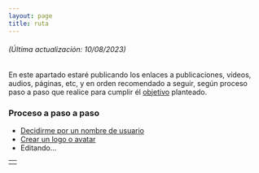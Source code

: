 ```yaml
---
layout: page
title: ruta
---
```

###### _(Última actualización: 10/08/2023)_

En este apartado estaré publicando los enlaces a publicaciones, vídeos, audios, páginas, etc, y en orden recomendado a seguir, según proceso paso a paso que realice para cumplir él [objetivo](objetivo) planteado.

### Proceso a paso a paso

- [Decidirme por un nombre de usuario](../Identidad-Secreta)
- [Crear un logo o avatar](../La-Imagen)
- Editando...




|   |
|:--|
|   |